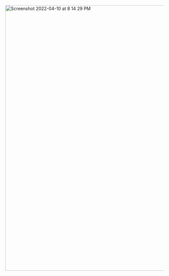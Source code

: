 <img width="842" alt="Screenshot 2022-04-10 at 8 14 29 PM" src="https://user-images.githubusercontent.com/62591080/162624976-e6744bdb-9add-4f40-9514-e279da7275ce.png">
